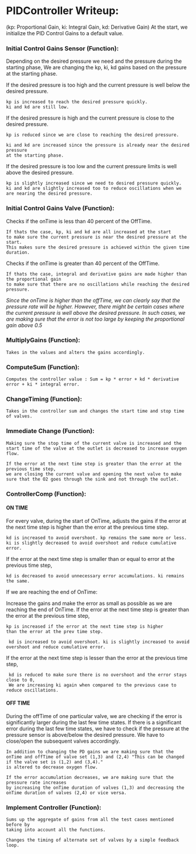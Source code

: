 # **PIDController Writeup**:

(kp: Proportional Gain, ki: Integral Gain, kd: Derivative Gain) At the start, we initialize the PID Control Gains to a default value.

### Initial Control Gains Sensor (Function):

Depending on the desired pressure we need and the pressure during the starting phase, 
We are changing the kp, ki, kd gains based on the pressure at the starting phase.
	
If the desired pressure is too high and the current pressure is well below the desired pressure.
			
    kp is increased to reach the desired pressure quickly.
    ki and kd are still low.

If the desired pressure is high and the current pressure is close to the desired pressure.
			
    kp is reduced since we are close to reaching the desired pressure.
		
    ki and kd are increased since the pressure is already near the desired pressure
    at the starting phase.

If the desired pressure is too low and the current pressure limits is well above the desired pressure. 
			
    kp is slightly increased since we need to desired pressure quickly.
    ki and kd are slightly increased too to reduce oscillations when we are nearing the desired pressure.
    
### Initial Control Gains Valve (Function):

Checks if the onTime is less than 40 percent of the OffTime.
	
    If thats the case, kp, ki and kd are all increased at the start 
    to make sure the current pressure is near the desired pressure at the start. 
    This makes sure the desired pressure is achieved within the given time duration. 
		
Checks if the onTime is greater than 40 percent of the OffTime. 

    If thats the case, integral and derivative gains are made higher than the proportional gain 
    to make sure that there are no oscillations while reaching the desired pressure. 
			
   *Since the onTime is higher than the offTime, we can clearly say that the pressure rate will be higher.* 
   *However, there might be certain cases where the current pressure is well above the desired pressure.* 
   *In such cases, we are making sure that the error is not too large by keeping the proportional gain above 0.5*

### MultiplyGains (Function):

    Takes in the values and alters the gains accordingly. 

### ComputeSum (Function):

    Computes the controller value : Sum = kp * error + kd * derivative error + ki * integral error.		

### ChangeTiming (Function):

    Takes in the controller sum and changes the start time and stop time of valves. 

### Immediate Change (Function):

    Making sure the stop time of the current valve is increased and the start time of the valve at the outlet is decreased to increase oxygen flow.
		
    If the error at the next time step is greater than the error at the previous time step, 
    we are closing the current valve and opening the next valve to make sure that the O2 goes through the sink and not through the outlet.

### ControllerComp (Function):

#### ON TIME

   For every valve, during the start of OnTime, adjusts the gains if the error at the next time step is higher
   than the error at the previous time step. 

    kd is increased to avoid overshoot. kp remains the same more or less. 
    ki is slightly decreased to avoid overshoot and reduce cumulative error.
			
   If the error at the next time step is smaller than or equal to error at the previous time step, 
    
    kd is decreased to avoid unnecessary error accumulations. ki remains the same.
		
   If we are reaching the end of OnTime:
			
   Increase the gains and make the error as small as possible as 
   we are reaching the end of OnTime.
   If the error at the next time step is greater than the error at the previous time step, 
    
    kp is increased if the error at the next time step is higher 
    than the error at the prev time step.
					
     kd is increased to avoid overshoot. ki is slightly increased to avoid overshoot and reduce cumulative error.
			
   If the error at the next time step is lesser than the error at the previous time step, 
     
     kd is reduced to make sure there is no overshoot and the error stays close to 0,
     We are increasing ki again when compared to the previous case to reduce oscillations.
      
#### OFF TIME
   During the offTime of one particular valve, we are checking if the error is significantly larger during the last few time states.
   If there is a significant error during the last few time states, we have to check if the pressure 
   at the pressure sensor is above/below the desired pressure. 
   We have to close/open the subsequent valves accordingly.
				
    In addition to changing the PD gains we are making sure that the 
    onTime and offTime of valve set (1,3) and (2,4) "This can be changed if the valve set is (1,2) and (3,4)." 
    is altered to decrease oxygen flow. 
			
    If the error accumulation decreases, we are making sure that the pressure rate increases 
    by increasing the onTime duration of valves (1,3) and decreasing the 
    onTime duration of valves (2,4) or vice versa.
### Implement Controller (Function):

    Sums up the aggregate of gains from all the test cases mentioned before by 
    taking into account all the functions. 

    Changes the timing of alternate set of valves by a simple feedback loop. 

